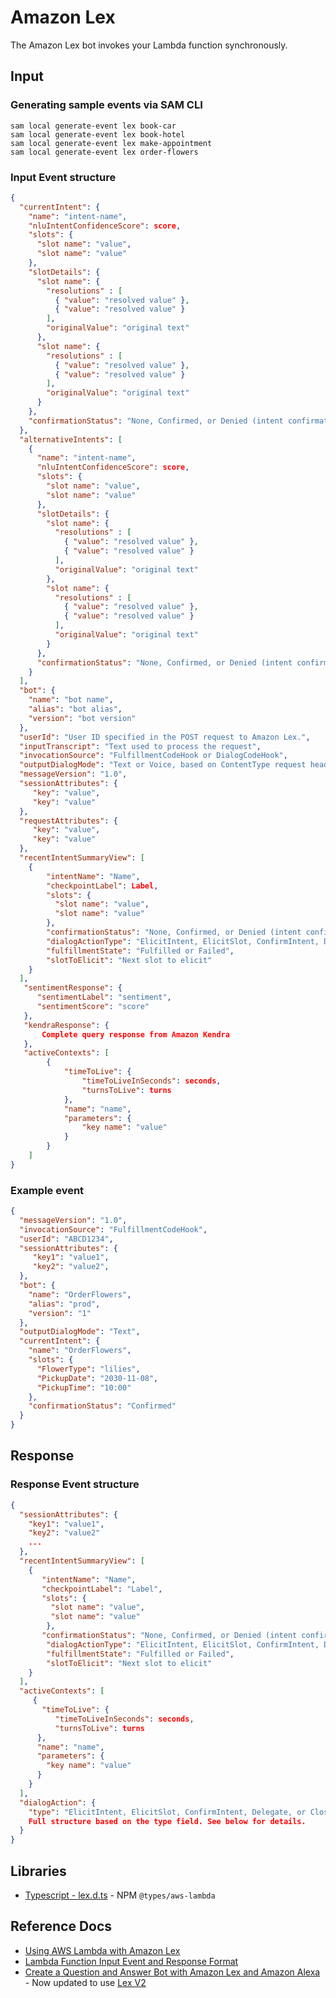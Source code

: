 # Amazon Lex

The Amazon Lex bot invokes your Lambda function synchronously.

## Input

### Generating sample events via SAM CLI

```shell
sam local generate-event lex book-car
sam local generate-event lex book-hotel
sam local generate-event lex make-appointment
sam local generate-event lex order-flowers
```

### Input Event structure

```json
{
  "currentIntent": {
    "name": "intent-name",
    "nluIntentConfidenceScore": score,
    "slots": {
      "slot name": "value",
      "slot name": "value"
    },
    "slotDetails": {
      "slot name": {
        "resolutions" : [
          { "value": "resolved value" },
          { "value": "resolved value" }
        ],
        "originalValue": "original text"
      },
      "slot name": {
        "resolutions" : [
          { "value": "resolved value" },
          { "value": "resolved value" }
        ],
        "originalValue": "original text"
      }
    },
    "confirmationStatus": "None, Confirmed, or Denied (intent confirmation, if configured)"
  },
  "alternativeIntents": [
    {
      "name": "intent-name",
      "nluIntentConfidenceScore": score,
      "slots": {
        "slot name": "value",
        "slot name": "value"
      },
      "slotDetails": {
        "slot name": {
          "resolutions" : [
            { "value": "resolved value" },
            { "value": "resolved value" }
          ],
          "originalValue": "original text"
        },
        "slot name": {
          "resolutions" : [
            { "value": "resolved value" },
            { "value": "resolved value" }
          ],
          "originalValue": "original text"
        }
      },
      "confirmationStatus": "None, Confirmed, or Denied (intent confirmation, if configured)"
    }
  ],
  "bot": {
    "name": "bot name",
    "alias": "bot alias",
    "version": "bot version"
  },
  "userId": "User ID specified in the POST request to Amazon Lex.",
  "inputTranscript": "Text used to process the request",
  "invocationSource": "FulfillmentCodeHook or DialogCodeHook",
  "outputDialogMode": "Text or Voice, based on ContentType request header in runtime API request",
  "messageVersion": "1.0",
  "sessionAttributes": { 
     "key": "value",
     "key": "value"
  },
  "requestAttributes": { 
     "key": "value",
     "key": "value"
  },
  "recentIntentSummaryView": [
    {
        "intentName": "Name",
        "checkpointLabel": Label,
        "slots": {
          "slot name": "value",
          "slot name": "value"
        },
        "confirmationStatus": "None, Confirmed, or Denied (intent confirmation, if configured)",
        "dialogActionType": "ElicitIntent, ElicitSlot, ConfirmIntent, Delegate, or Close",
        "fulfillmentState": "Fulfilled or Failed",
        "slotToElicit": "Next slot to elicit"
    }
  ],
   "sentimentResponse": { 
      "sentimentLabel": "sentiment",
      "sentimentScore": "score"
   },
   "kendraResponse": {
       Complete query response from Amazon Kendra
   },
   "activeContexts": [
        {
            "timeToLive": {
                "timeToLiveInSeconds": seconds,
                "turnsToLive": turns
            },
            "name": "name",
            "parameters": {
                "key name": "value"
            }
        }
    ]
}
```

### Example event

```json title="Example order flowers"
{
  "messageVersion": "1.0",
  "invocationSource": "FulfillmentCodeHook",
  "userId": "ABCD1234",
  "sessionAttributes": { 
     "key1": "value1",
     "key2": "value2",
  },
  "bot": {
    "name": "OrderFlowers",
    "alias": "prod",
    "version": "1"
  },
  "outputDialogMode": "Text",
  "currentIntent": {
    "name": "OrderFlowers",
    "slots": {
      "FlowerType": "lilies",
      "PickupDate": "2030-11-08",
      "PickupTime": "10:00"
    },
    "confirmationStatus": "Confirmed"
  }
}
```

## Response

### Response Event structure

```json title="Event Structure"
{
  "sessionAttributes": {
    "key1": "value1",
    "key2": "value2"
    ...
  },
  "recentIntentSummaryView": [
    {
       "intentName": "Name",
       "checkpointLabel": "Label",
       "slots": {
         "slot name": "value",
         "slot name": "value"
        },
       "confirmationStatus": "None, Confirmed, or Denied (intent confirmation, if configured)",
        "dialogActionType": "ElicitIntent, ElicitSlot, ConfirmIntent, Delegate, or Close",
        "fulfillmentState": "Fulfilled or Failed",
        "slotToElicit": "Next slot to elicit"
    }
  ],
  "activeContexts": [
     {
       "timeToLive": {
          "timeToLiveInSeconds": seconds,
          "turnsToLive": turns
      },
      "name": "name",
      "parameters": {
        "key name": "value"
      }
    }
  ],
  "dialogAction": {
    "type": "ElicitIntent, ElicitSlot, ConfirmIntent, Delegate, or Close",
    Full structure based on the type field. See below for details.
  }
}
```

## Libraries

- [Typescript - lex.d.ts](https://github.com/DefinitelyTyped/DefinitelyTyped/blob/master/types/aws-lambda/trigger/lex.d.ts) - NPM `@types/aws-lambda`

## Reference Docs

- [Using AWS Lambda with Amazon Lex](https://docs.aws.amazon.com/lambda/latest/dg/services-lex.html)
- [Lambda Function Input Event and Response Format](https://docs.aws.amazon.com/lex/latest/dg/lambda-input-response-format.html)
- [Create a Question and Answer Bot with Amazon Lex and Amazon Alexa](https://aws.amazon.com/blogs/machine-learning/creating-a-question-and-answer-bot-with-amazon-lex-and-amazon-alexa/#new-features-log) - Now updated to use [Lex V2](./lex-v2.md)
